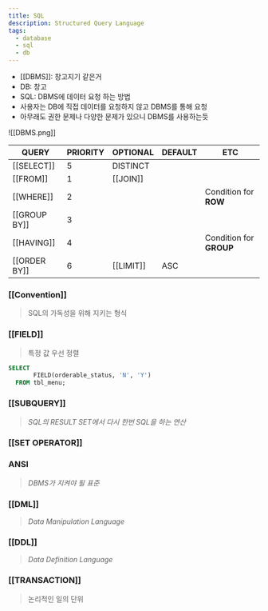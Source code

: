 ```yaml
---
title: SQL
description: Structured Query Language
tags:
  - database
  - sql
  - db
---
```




- [[DBMS]]: 창고지기 같은거
- DB: 창고
- SQL: DBMS에 데이터 요청 하는 방법
- 사용자는 DB에 직접 데이터를 요청하지 않고 DBMS를 통해 요청
- 아무래도 권한 문제나 다양한 문제가 있으니 DBMS를 사용하는듯 


![[DBMS.png]]

| QUERY        | PRIORITY | OPTIONAL  | DEFAULT | ETC                     |
| ------------ | -------- | --------- | ------- | ----------------------- |
| [[SELECT]]   | 5        | DISTINCT  |         |                         |
| [[FROM]]     | 1        | [[JOIN]]  |         |                         |
| [[WHERE]]    | 2        |           |         | Condition for **ROW**   |
| [[GROUP BY]] | 3        |           |         |                         |
| [[HAVING]]   | 4        |           |         | Condition for **GROUP** |
| [[ORDER BY]] | 6        | [[LIMIT]] | ASC     |                         |


### [[Convention]]
>SQL의 가독성을 위해 지키는 형식


### [[FIELD]]
> 특정 값 우선 정렬

```SQL
SELECT 
       FIELD(orderable_status, 'N', 'Y')
  FROM tbl_menu;
```


### [[SUBQUERY]]
>_SQL의 RESULT SET에서 다시 한번 SQL을 하는 연산_

### [[SET OPERATOR]]


### ANSI
>_DBMS가 지켜야 될 표준_



### [[DML]]
>_Data Manipulation Language_


### [[DDL]]
>_Data Definition Language_
### [[TRANSACTION]]
> 논리적인 일의 단위